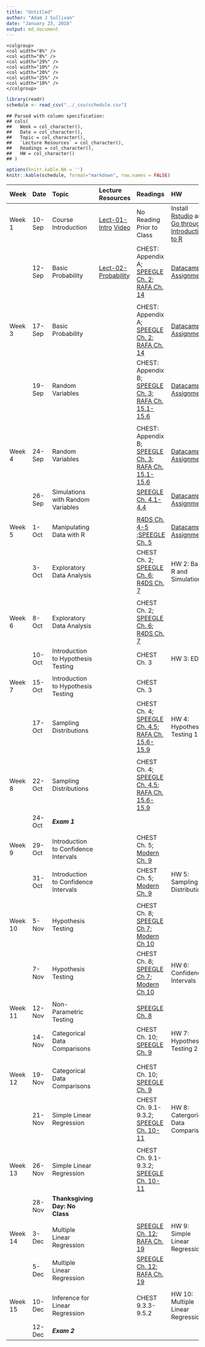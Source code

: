 ```yaml
---
title: "Untitled"
author: "Adam J Sullivan"
date: "January 23, 2018"
output: md_document
---
```


```
<colgroup>
<col width="8%" />
<col width="8%" />
<col width="29%" />
<col width="10%" />
<col width="20%" />
<col width="25%" />
<col width="10%" />
</colgroup>
```




```r
library(readr)
schedule <- read_csv("../_csv/schedule.csv")
```

```
## Parsed with column specification:
## cols(
##   Week = col_character(),
##   Date = col_character(),
##   Topic = col_character(),
##   `Lecture Resources` = col_character(),
##   Readings = col_character(),
##   HW = col_character()
## )
```

```r
options(knitr.kable.NA = '')
knitr::kable(schedule, format="markdown", row.names = FALSE)
```



|Week    |Date   |Topic                                |Lecture Resources                                                                            |Readings                                                                                                                                                                                                    |HW                                                                                                                                                            |
|:-------|:------|:------------------------------------|:--------------------------------------------------------------------------------------------|:-----------------------------------------------------------------------------------------------------------------------------------------------------------------------------------------------------------|:-------------------------------------------------------------------------------------------------------------------------------------------------------------|
|Week 1  |10-Sep |Course Introduction                  |[Lect-01-Intro](../Notes/lect-01-intro.html) [Video](https://vimeo.com/359114175/8b5828601d) |No Reading Prior to Class                                                                                                                                                                                   |Install [Rstudio](https://www.rstudio.com/products/rstudio/download3/) and [Go through Introduction to R](https://php-1511-2511.github.io/Introduction-to-R/) |
|        |12-Sep |Basic Probability                    |[Lect-02-Probability](../Notes/lect-02-probability.html)                                     |CHEST: Appendix A; [SPEEGLE Ch. 2](https://bookdown.org/speegled/foundations-of-statistics/prob.html);  [RAFA Ch. 14](https://rafalab.github.io/dsbook/probability.html)                                    |[Datacamp Assignment](../datacamp)                                                                                                                            |
|        |       |                                     |                                                                                             |                                                                                                                                                                                                            |                                                                                                                                                              |
|Week 3  |17-Sep |Basic Probability                    |                                                                                             |CHEST: Appendix A; [SPEEGLE Ch. 2](https://bookdown.org/speegled/foundations-of-statistics/prob.html);  [RAFA Ch. 14](https://rafalab.github.io/dsbook/probability.html)                                    |[Datacamp Assignment](../datacamp)                                                                                                                            |
|        |19-Sep |Random Variables                     |                                                                                             |CHEST: Appendix B; [SPEEGLE Ch. 3](https://bookdown.org/speegled/foundations-of-statistics/random-variables.html); [RAFA Ch. 15.1-15.6](https://rafalab.github.io/dsbook/random-variables.html)             |[Datacamp Assignment](../datacamp)                                                                                                                            |
|        |       |                                     |                                                                                             |                                                                                                                                                                                                            |                                                                                                                                                              |
|Week 4  |24-Sep |Random Variables                     |                                                                                             |CHEST: Appendix B; [SPEEGLE Ch. 3](https://bookdown.org/speegled/foundations-of-statistics/random-variables.html); [RAFA Ch. 15.1-15.6](https://rafalab.github.io/dsbook/random-variables.html)             |[Datacamp Assignment](../datacamp)                                                                                                                            |
|        |26-Sep |Simulations with Random Variables    |                                                                                             |[SPEEGLE Ch.  4.1-4.4](https://bookdown.org/speegled/foundations-of-statistics/simulation-of-random-variables.html)                                                                                         |[Datacamp Assignment](../datacamp)                                                                                                                            |
|        |       |                                     |                                                                                             |                                                                                                                                                                                                            |                                                                                                                                                              |
|Week 5  |1-Oct  |Manipulating Data with R             |                                                                                             |[R4DS Ch. 4-5](https://r4ds.had.co.nz/workflow-basics.html) ;[SPEEGLE Ch. 5](https://bookdown.org/speegled/foundations-of-statistics/data-manipulation.html)                                                |[Datacamp Assignment](../datacamp)                                                                                                                            |
|        |3-Oct  |Exploratory Data Analysis            |                                                                                             |CHEST Ch. 2; [SPEEGLE Ch. 6](https://bookdown.org/speegled/foundations-of-statistics/ggplot-and-descriptive-statistics.html); [R4DS Ch. 7](https://r4ds.had.co.nz/exploratory-data-analysis.html)           |HW 2: Basic R and Simulations                                                                                                                                 |
|        |       |                                     |                                                                                             |                                                                                                                                                                                                            |                                                                                                                                                              |
|Week 6  |8-Oct  |Exploratory Data Analysis            |                                                                                             |CHEST Ch. 2; [SPEEGLE Ch. 6](https://bookdown.org/speegled/foundations-of-statistics/ggplot-and-descriptive-statistics.html); [R4DS Ch. 7](https://r4ds.had.co.nz/exploratory-data-analysis.html)           |                                                                                                                                                              |
|        |10-Oct |Introduction to Hypothesis Testing   |                                                                                             |CHEST Ch. 3                                                                                                                                                                                                 |HW 3: EDA                                                                                                                                                     |
|        |       |                                     |                                                                                             |                                                                                                                                                                                                            |                                                                                                                                                              |
|Week 7  |15-Oct |Introduction to Hypothesis Testing   |                                                                                             |CHEST Ch. 3                                                                                                                                                                                                 |                                                                                                                                                              |
|        |17-Oct |Sampling Distributions               |                                                                                             |CHEST Ch. 4;  [SPEEGLE Ch.  4.5](https://bookdown.org/speegled/foundations-of-statistics/simulation-of-random-variables.html); [RAFA Ch. 15.6-15.9](https://rafalab.github.io/dsbook/random-variables.html) |HW 4: Hypothesis Testing 1                                                                                                                                    |
|        |       |                                     |                                                                                             |                                                                                                                                                                                                            |                                                                                                                                                              |
|Week 8  |22-Oct |Sampling Distributions               |                                                                                             |CHEST Ch. 4;  [SPEEGLE Ch.  4.5](https://bookdown.org/speegled/foundations-of-statistics/simulation-of-random-variables.html); [RAFA Ch. 15.6-15.9](https://rafalab.github.io/dsbook/random-variables.html) |                                                                                                                                                              |
|        |24-Oct |***Exam 1***                         |                                                                                             |                                                                                                                                                                                                            |                                                                                                                                                              |
|        |       |                                     |                                                                                             |                                                                                                                                                                                                            |                                                                                                                                                              |
|Week 9  |29-Oct |Introduction to Confidence Intervals |                                                                                             |CHEST Ch. 5; [Modern Ch. 9](https://moderndive.com/9-confidence-intervals.html)                                                                                                                             |                                                                                                                                                              |
|        |31-Oct |Introduction to Confidence Intervals |                                                                                             |CHEST Ch. 5; [Modern Ch. 9](https://moderndive.com/9-confidence-intervals.html)                                                                                                                             |HW 5: Sampling Distributions                                                                                                                                  |
|        |       |                                     |                                                                                             |                                                                                                                                                                                                            |                                                                                                                                                              |
|Week 10 |5-Nov  |Hypothesis Testing                   |                                                                                             |CHEST Ch. 8; [SPEEGLE Ch 7](https://bookdown.org/speegled/foundations-of-statistics/HTCI.html); [Modern Ch 10](https://moderndive.com/10-hypothesis-testing.html)                                           |                                                                                                                                                              |
|        |7-Nov  |Hypothesis Testing                   |                                                                                             |CHEST Ch. 8; [SPEEGLE Ch 7](https://bookdown.org/speegled/foundations-of-statistics/HTCI.html); [Modern Ch 10](https://moderndive.com/10-hypothesis-testing.html)                                           |HW 6: Confidence Intervals                                                                                                                                    |
|        |       |                                     |                                                                                             |                                                                                                                                                                                                            |                                                                                                                                                              |
|Week 11 |12-Nov |Non-Parametric Testing               |                                                                                             |[SPEEGLE Ch. 8](https://bookdown.org/speegled/foundations-of-statistics/RBT.html)                                                                                                                           |                                                                                                                                                              |
|        |14-Nov |Categorical Data Comparisons         |                                                                                             |CHEST Ch. 10; [SPEEGLE Ch. 9](https://bookdown.org/speegled/foundations-of-statistics/tabular-data.html)                                                                                                    |HW 7: Hypothesis Testing 2                                                                                                                                    |
|        |       |                                     |                                                                                             |                                                                                                                                                                                                            |                                                                                                                                                              |
|        |       |                                     |                                                                                             |                                                                                                                                                                                                            |                                                                                                                                                              |
|Week 12 |19-Nov |Categorical Data Comparisons         |                                                                                             |CHEST Ch. 10; [SPEEGLE Ch. 9](https://bookdown.org/speegled/foundations-of-statistics/tabular-data.html)                                                                                                    |                                                                                                                                                              |
|        |21-Nov |Simple Linear Regression             |                                                                                             |CHEST Ch. 9.1-9.3.2; [SPEEGLE Ch. 10-11](https://bookdown.org/speegled/foundations-of-statistics/SimpleReg.html)                                                                                            |HW 8: Catergorical Data Comparisons                                                                                                                           |
|        |       |                                     |                                                                                             |                                                                                                                                                                                                            |                                                                                                                                                              |
|Week 13 |26-Nov |Simple Linear Regression             |                                                                                             |CHEST Ch. 9.1-9.3.2; [SPEEGLE Ch. 10-11](https://bookdown.org/speegled/foundations-of-statistics/SimpleReg.html)                                                                                            |                                                                                                                                                              |
|        |28-Nov |**Thanksgiving Day: No Class**       |                                                                                             |                                                                                                                                                                                                            |                                                                                                                                                              |
|        |       |                                     |                                                                                             |                                                                                                                                                                                                            |                                                                                                                                                              |
|Week 14 |3-Dec  |Multiple Linear Regression           |                                                                                             |[SPEEGLE Ch. 12](https://bookdown.org/speegled/foundations-of-statistics/multiple-regression.html); [RAFA Ch. 19](https://rafalab.github.io/dsbook/linear-models.html)                                      |HW 9: Simple Linear Regression                                                                                                                                |
|        |5-Dec  |Multiple Linear Regression           |                                                                                             |[SPEEGLE Ch. 12](https://bookdown.org/speegled/foundations-of-statistics/multiple-regression.html); [RAFA Ch. 19](https://rafalab.github.io/dsbook/linear-models.html)                                      |                                                                                                                                                              |
|        |       |                                     |                                                                                             |                                                                                                                                                                                                            |                                                                                                                                                              |
|Week 15 |10-Dec |Inference for Linear Regression      |                                                                                             |CHEST 9.3.3-9.5.2                                                                                                                                                                                           |HW 10: Multiple Linear Regression                                                                                                                             |
|        |12-Dec |***Exam 2***                         |                                                                                             |                                                                                                                                                                                                            |                                                                                                                                                              |

